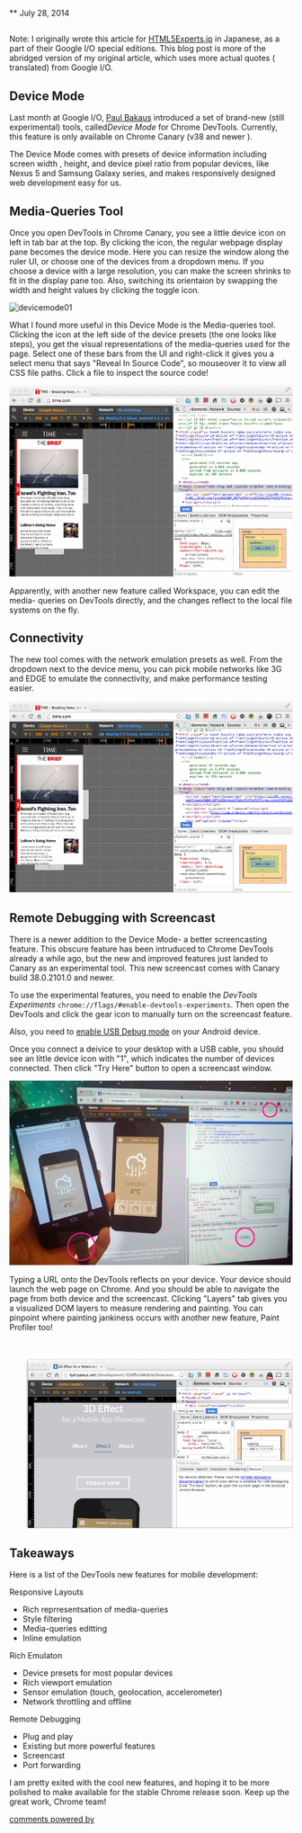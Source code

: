 <time datetime="2014-07-28T00:00:00+00:00">** July 28, 2014</time>

## 

Note: I originally wrote this article for [HTML5Experts.jp][1] in Japanese, as
a part of their Google I/O special editions. This blog post is more of the 
abridged version of my original article, which uses more actual quotes (
translated) from Google I/O.

## Device Mode

Last month at Google I/O, [Paul Bakaus][2] introduced a set of brand-new (still
experimental) tools, called*Device Mode* for Chrome DevTools. Currently, this
feature is only available on Chrome Canary (v38 and newer
). 

The Device Mode comes with presets of device information including screen width
, height, and device pixel ratio from popular devices, like Nexus 5 and Samsung 
Galaxy series, and makes responsively designed web development easy for us.

## Media-Queries Tool

Once you open DevTools in Chrome Canary, you see a little device icon on left
in tab bar at the top. By clicking the icon, the regular webpage display pane 
becomes the device mode. Here you can resize the window along the ruler UI, or 
choose one of the devices from a dropdown menu. If you choose a device with a 
large resolution, you can make the screen shrinks to fit in the display pane too.
Also, switching its orientaion by swapping the width and height values by 
clicking the toggle icon.

![devicemode01][3]

What I found more useful in this Device Mode is the Media-queries tool.
Clicking the icon at the left side of the device presets (the one looks like 
steps), you get the visual representations of the media-queries used for the 
page. Select one of these bars from the UI and right-click it gives you a select
menu that says "Reveal In Source Code", so mouseover it to view all CSS file 
paths. Click a file to inspect the source code!

![devicemode02][4]

Apparently, with another new feature called Workspace, you can edit the media-
queries on DevTools directly, and the changes reflect to the local file systems 
on the fly.

## Connectivity

The new tool comes with the network emulation presets as well. From the
dropdown next to the device menu, you can pick mobile networks like 3G and EDGE 
to emulate the connectivity, and make performance testing easier.

![devicemode03][5]

## Remote Debugging with Screencast

There is a newer addition to the Device Mode- a better screencasting feature.
This obscure feature has been intruduced to Chrome DevTools already a while ago,
but the new and improved features just landed to Canary as an experimental tool.
This new screencast comes with Canary build 38.0.2101.0 and newer.

To use the experimental features, you need to enable the *DevTools Experiments*
`chrome://flags/#enable-devtools-experiments`. Then open the DevTools and click
the gear icon to manually turn on the screencast feature.

Also, you need to [enable USB Debug mode][6] on your Android device.

Once you connect a deivice to your desktop with a USB cable, you should see an
little device icon with "1", which indicates the number of devices connected. 
Then click "Try Here" button to open a screencast window.

![screencast][7]

Typing a URL onto the DevTools reflects on your device. Your device should
launch the web page on Chrome. And you should be able to navigate the page from 
both device and the screencast. Clicking "Layers" tab gives you a visualized DOM
layers to measure rendering and painting. You can pinpoint where painting 
jankiness occurs with another new feature, Paint Profiler too!

![screencast][8]

## Takeaways

Here is a list of the DevTools new features for mobile development:

Responsive Layouts

*   Rich reprresentsation of media-queries
*   Style filtering
*   Media-queries editting
*   Inline emulation

Rich Emulaton

*   Device presets for most popular devices
*   Rich viewport emulation
*   Sensor emulation (touch, geolocation, accelerometer)
*   Network throttling and offline

Remote Debugging

*   Plug and play
*   Existing but more powerful features
*   Screencast
*   Port forwarding 

I am pretty exited with the cool new features, and hoping it to be more
polished to make available for the stable Chrome release soon. Keep up the great
work, Chrome team!

[comments powered by ][9]

 [1]: http://html5experts.jp/girlie_mac/8384/
 [2]: http://paulbakaus.com
 [3]: img/devtools-device-mode-1.gif "Device Mode"
 [4]: img/devtools-device-mode-2.gif "Media-queries"
 [5]: img/devtools-device-mode-3.gif "Network"

 [6]: https://developer.chrome.com/devtools/docs/remote-debugging#setting-up-device
 [7]: img/devtools-device-mode-screencast.jpg "Screencast"
 [8]: img/devtools-device-mode-screencast.gif "Screencast"
 [9]: http://disqus.com
